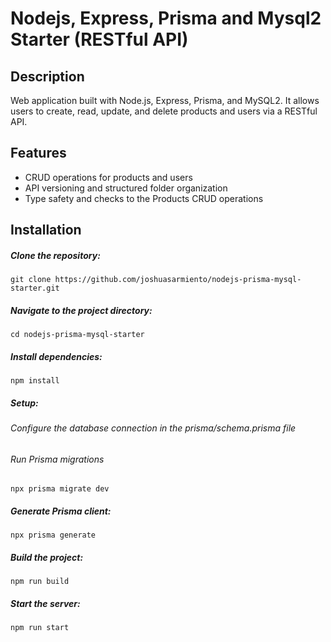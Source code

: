# Nodejs, Express, Prisma and Mysql2 Starter (RESTful API)

## Description

Web application built with Node.js, Express, Prisma, and MySQL2. It allows users to create, read, update, and delete products and users via a RESTful API.

## Features

- CRUD operations for products and users
- API versioning and structured folder organization
- Type safety and checks to the Products CRUD operations

## Installation

##### Clone the repository:

`git clone https://github.com/joshuasarmiento/nodejs-prisma-mysql-starter.git`

##### Navigate to the project directory:

`cd nodejs-prisma-mysql-starter`

##### Install dependencies:

`npm install`

##### Setup:

###### Configure the database connection in the prisma/schema.prisma file
###### Run Prisma migrations

`npx prisma migrate dev`

##### Generate Prisma client:

`npx prisma generate`

##### Build the project:

`npm run build`

##### Start the server:

`npm run start`
